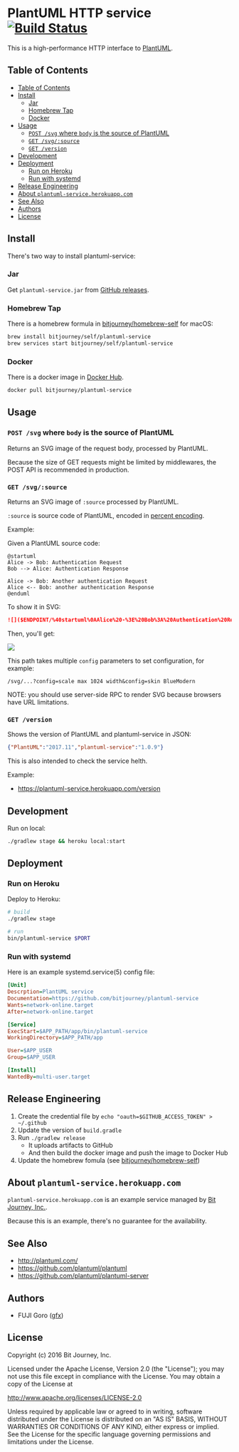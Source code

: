 
# PlantUML HTTP service [![Build Status](https://travis-ci.org/bitjourney/plantuml-service.svg?branch=master)](https://travis-ci.org/bitjourney/plantuml-service)

This is a high-performance HTTP interface to [PlantUML](http://plantuml.com/).


## Table of Contents

<!-- TOC depthFrom:2 -->

- [Table of Contents](#table-of-contents)
- [Install](#install)
  - [Jar](#jar)
  - [Homebrew Tap](#homebrew-tap)
  - [Docker](#docker)
- [Usage](#usage)
  - [`POST /svg` where `body` is the source of PlantUML](#post-svg-where-body-is-the-source-of-plantuml)
  - [`GET /svg/:source`](#get-svgsource)
  - [`GET /version`](#get-version)
- [Development](#development)
- [Deployment](#deployment)
  - [Run on Heroku](#run-on-heroku)
  - [Run with systemd](#run-with-systemd)
- [Release Engineering](#release-engineering)
- [About `plantuml-service.herokuapp.com`](#about-plantuml-serviceherokuappcom)
- [See Also](#see-also)
- [Authors](#authors)
- [License](#license)

<!-- /TOC -->

## Install

There's two way to install plantuml-service:

### Jar

Get `plantuml-service.jar` from [GitHub releases](https://github.com/bitjourney/plantuml-service/releases).

### Homebrew Tap

There is a homebrew formula in [bitjourney/homebrew-self](https://github.com/bitjourney/homebrew-self) for macOS:

```sh
brew install bitjourney/self/plantuml-service
brew services start bitjourney/self/plantuml-service
```

### Docker

There is a docker image in [Docker Hub](https://hub.docker.com/r/bitjourney/plantuml-service/).

```sh
docker pull bitjourney/plantuml-service
```

## Usage

### `POST /svg` where `body` is the source of PlantUML


Returns an SVG image of the request body, processed by PlantUML.

Because the size of GET requests might be limited by middlewares, the POST API is recommended in production.

### `GET /svg/:source`

Returns an SVG image of `:source` processed by PlantUML.

`:source` is source code of PlantUML, encoded in [percent encoding](https://en.wikipedia.org/wiki/Percent-encoding).

Example:

Given a PlantUML source code:

```plantuml
@startuml
Alice -> Bob: Authentication Request
Bob --> Alice: Authentication Response

Alice -> Bob: Another authentication Request
Alice <-- Bob: another authentication Response
@enduml
```

To show it in SVG:

```markdown
![]($ENDPOINT/%40startuml%0AAlice%20-%3E%20Bob%3A%20Authentication%20Request%0ABob%20--%3E%20Alice%3A%20Authentication%20Response%0A%0AAlice%20-%3E%20Bob%3A%20Another%20authentication%20Request%0AAlice%20%3C--%20Bob%3A%20another%20authentication%20Response%0A%40enduml%0A)
```

Then, you'll get:

<a href="https://plantuml-service.herokuapp.com/svg/%40startuml%0AAlice%20-%3E%20Bob%3A%20Authentication%20Request%0ABob%20--%3E%20Alice%3A%20Authentication%20Response%0A%0AAlice%20-%3E%20Bob%3A%20Another%20authentication%20Request%0AAlice%20%3C--%20Bob%3A%20another%20authentication%20Response%0A%40enduml%0A"><img src="https://plantuml-service.herokuapp.com/svg/%40startuml%0AAlice%20-%3E%20Bob%3A%20Authentication%20Request%0ABob%20--%3E%20Alice%3A%20Authentication%20Response%0A%0AAlice%20-%3E%20Bob%3A%20Another%20authentication%20Request%0AAlice%20%3C--%20Bob%3A%20another%20authentication%20Response%0A%40enduml%0A"/></a>

This path takes multiple `config` parameters to set configuration, for example:

`/svg/...?config=scale max 1024 width&config=skin BlueModern`

NOTE: you should use server-side RPC to render SVG because browsers have URL limitations.

### `GET /version`

Shows the version of PlantUML and plantuml-service in JSON:

```json
{"PlantUML":"2017.11","plantuml-service":"1.0.9"}
```

This is also intended to check the service helth.

Example:

* https://plantuml-service.herokuapp.com/version

## Development

Run on local:

```sh
./gradlew stage && heroku local:start
```

## Deployment

### Run on Heroku

Deploy to Heroku:

```sh
# build
./gradlew stage

# run
bin/plantuml-service $PORT
```

### Run with systemd

Here is an example systemd.service(5) config file:

```ini
[Unit]
Descrption=PlantUML service
Documentation=https://github.com/bitjourney/plantuml-service
Wants=network-online.target
After=network-online.target

[Service]
ExecStart=$APP_PATH/app/bin/plantuml-service
WorkingDirectory=$APP_PATH/app

User=$APP_USER
Group=$APP_USER

[Install]
WantedBy=multi-user.target
```

## Release Engineering

1. Create the credential file by `echo "oauth=$GITHUB_ACCESS_TOKEN" > ~/.github`
2. Update the version of `build.gradle`
3. Run `./gradlew release`
   - It uploads artifacts to GitHub
   - And then build the docker image and push the image to Docker Hub
4. Update the homebrew fomula (see [bitjourney/homebrew-self](https://github.com/bitjourney/homebrew-self))

## About `plantuml-service.herokuapp.com`

`plantuml-service.herokuapp.com` is an example service managed by [Bit Journey, Inc.](https://github.com/bitjourney/).

Because this is an example, there's no guarantee for the availability.

## See Also

* http://plantuml.com/
* https://github.com/plantuml/plantuml
* https://github.com/plantuml/plantuml-server

## Authors

* FUJI Goro ([gfx](https://github.com/gfx))

## License

Copyright (c) 2016 Bit Journey, Inc.

Licensed under the Apache License, Version 2.0 (the "License");
you may not use this file except in compliance with the License.
You may obtain a copy of the License at

http://www.apache.org/licenses/LICENSE-2.0

Unless required by applicable law or agreed to in writing, software
distributed under the License is distributed on an "AS IS" BASIS,
WITHOUT WARRANTIES OR CONDITIONS OF ANY KIND, either express or implied.
See the License for the specific language governing permissions and
limitations under the License.
